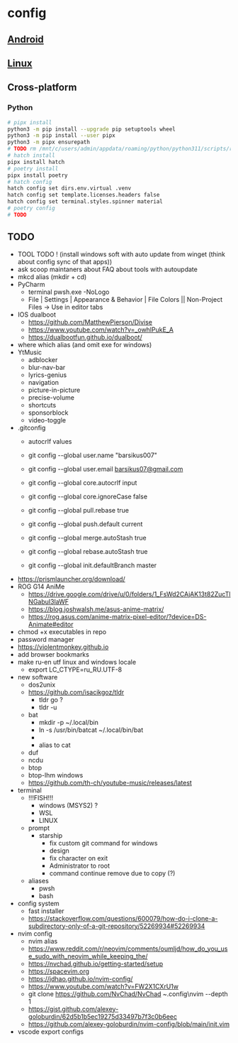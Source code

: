 # config
## [Android](android/README.md)
## [Linux](linux/README.md)
## Cross-platform
### Python
```bash
# pipx install
python3 -m pip install --upgrade pip setuptools wheel
python3 -m pip install --user pipx
python3 -m pipx ensurepath
# TODO rm /mnt/c/users/admin/appdata/roaming/python/python311/scripts/register-python-argcomplete
# hatch install
pipx install hatch
# poetry install
pipx install poetry
# hatch config
hatch config set dirs.env.virtual .venv
hatch config set template.licenses.headers false
hatch config set terminal.styles.spinner material
# poetry config
# TODO
```
## TODO
- TOOL TODO ! (install windows soft with auto update from winget (think about config sync of that apps))
- ask scoop maintaners about FAQ about tools with autoupdate
- mkcd alias (mkdir + cd)
- PyCharm
  - terminal pwsh.exe -NoLogo
  - File | Settings | Appearance & Behavior | File Colors || Non-Project Files -> Use in editor tabs
- IOS dualboot
  - https://github.com/MatthewPierson/Divise
  - https://www.youtube.com/watch?v=_owhlPukE_A
  - https://dualbootfun.github.io/dualboot/
- where which alias (and omit exe for windows)
- YtMusic
  - adblocker
  - blur-nav-bar
  - lyrics-genius
  - navigation
  - picture-in-picture
  - precise-volume
  - shortcuts
  - sponsorblock
  - video-toggle
- .gitconfig
  - autocrlf values
  - git config --global user.name "barsikus007"
  - git config --global user.email barsikus07@gmail.com

  - git config --global core.autocrlf input
  - git config --global core.ignoreCase false

  - git config --global pull.rebase true

  - git config --global push.default current

  - git config --global merge.autoStash true

  - git config --global rebase.autoStash true

  - git config --global init.defaultBranch master
- https://prismlauncher.org/download/
- ROG G14 AniMe
  - https://drive.google.com/drive/u/0/folders/1_FsWd2CAjAK13t82ZucTlNGabuI3laWF
  - https://blog.joshwalsh.me/asus-anime-matrix/
  - https://rog.asus.com/anime-matrix-pixel-editor/?device=DS-Animate#editor
- chmod +x executables in repo
- password manager
- https://violentmonkey.github.io
- add browser bookmarks
- make ru-en utf linux and windows locale
  - export LC_CTYPE=ru_RU.UTF-8
- new software
  - dos2unix
  - https://github.com/isacikgoz/tldr
    - tldr go ?
    - tldr -u
  - bat
    - mkdir -p ~/.local/bin
    - ln -s /usr/bin/batcat ~/.local/bin/bat
    -
    - alias to cat
  - duf
  - ncdu
  - btop
  - btop-lhm windows
  - https://github.com/th-ch/youtube-music/releases/latest
- terminal
  - !!!FISH!!!
    - windows (MSYS2) ?
    - WSL
    - LINUX
  - prompt
    - starship
      - fix custom git command for windows
      - design
      - fix character on exit
      - Administrator to root
      - command continue remove due to copy (?)
  - aliases
    - pwsh
    - bash
- config system
  - fast installer
  - https://stackoverflow.com/questions/600079/how-do-i-clone-a-subdirectory-only-of-a-git-repository/52269934#52269934
- nvim config
  - nvim alias
  - https://www.reddit.com/r/neovim/comments/oumljd/how_do_you_use_sudo_with_neovim_while_keeping_the/
  - https://nvchad.github.io/getting-started/setup
  - https://spacevim.org
  - https://jdhao.github.io/nvim-config/
  - https://www.youtube.com/watch?v=FW2X1CXrU1w
  - git clone https://github.com/NvChad/NvChad ~\.config\nvim --depth 1
  - https://gist.github.com/alexey-goloburdin/62d5b1b5ec19275d33497b7f3c0b6eec
  - https://github.com/alexey-goloburdin/nvim-config/blob/main/init.vim
- vscode export configs
